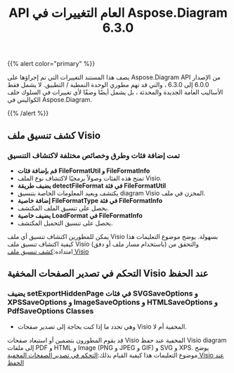 ﻿---
title: API العام التغييرات في Aspose.Diagram 6.3.0
type: docs
weight: 40
url: /ar/java/public-api-changes-in-aspose-diagram-6-3-0/
---
{{% alert color="primary" %}} 

يصف هذا المستند التغييرات التي تم إجراؤها على Aspose.Diagram API من الإصدار 6.0.0 إلى 6.3.0 ، والتي قد تهم مطوري الوحدة النمطية / التطبيق. لا يشمل فقط الأساليب العامة الجديدة والمحدثة ، بل يشمل أيضًا وصفًا لأي تغييرات في السلوك خلف الكواليس في Aspose.Diagram.

{{% /alert %}} 
## **كشف تنسيق ملف Visio**
### **تمت إضافة فئات وطرق وخصائص مختلفة لاكتشاف التنسيق**
- **قم بإضافة فئات FileFormatUtil و FileFormatInfo** 
 - تمنح هذه الفئات وصولاً برمجيًا لاكتشاف نوع الملف Visio.
- **يضيف طريقة detectFileFormat في فئة FileFormatUtil** 
 - يكتشف ويعيد المعلومات الخاصة بتنسيق diagram Visio المخزن في ملف.
- **إضافة خاصية FileFormatType في فئة FileFormatInfo** 
 - يحصل على تنسيق الملف المكتشف.
- **يضيف خاصية LoadFormat في FileFormatInfo** 
 - يحصل على تنسيق التحميل المكتشف.

 يمكن للمطورين اكتشاف تنسيق أي ملف Visio بسهولة. يوضح موضوع التعليمات هذا كيفية اكتشاف تنسيق ملف Visio (باستخدام مسار ملف أو دفق) والتحقق من امتداده:[كشف تنسيق ملف Visio](/diagram/ar/java/introduction/#Introduction-DetecttheFormatofVisioFile)
## **التحكم في تصدير الصفحات المخفية Visio عند الحفظ**
### **يضيف setExportHiddenPage في فئات SVGSaveOptions و XPSSaveOptions و ImageSaveOptions و HTMLSaveOptions و PdfSaveOptions Classes**
- وهي تحدد ما إذا كنت بحاجة إلى تصدير صفحات Visio المخفية أم لا.

 قد يقوم المطورون بتضمين أو استبعاد صفحات Visio المخفية عند حفظ Visio diagram إلى ملفات PDF و HTML و Image (PNG و JPEG و GIF) و SVG و XPS. يوضح موضوع التعليمات هذا كيفية القيام بذلك:[التحكم في تصدير الصفحات المخفية Visio عند الحفظ](/diagram/ar/java/set-orientation-and-control-the-export-of-hidden-visio-pages-on-saving/#control-the-export-of-hidden-visio-pages-on-saving)

